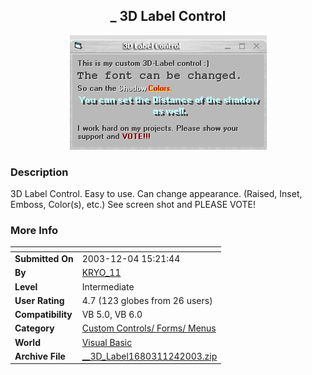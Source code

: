 ﻿<div align="center">

## \_ 3D Label Control

<img src="PIC20031241815375175.gif">
</div>

### Description

3D Label Control. Easy to use. Can change appearance. (Raised, Inset, Emboss, Color(s), etc.) See screen shot and PLEASE VOTE!
 
### More Info
 


<span>             |<span>
---                |---
**Submitted On**   |2003-12-04 15:21:44
**By**             |[KRYO\_11](https://github.com/Planet-Source-Code/PSCIndex/blob/master/ByAuthor/kryo-11.md)
**Level**          |Intermediate
**User Rating**    |4.7 (123 globes from 26 users)
**Compatibility**  |VB 5\.0, VB 6\.0
**Category**       |[Custom Controls/ Forms/  Menus](https://github.com/Planet-Source-Code/PSCIndex/blob/master/ByCategory/custom-controls-forms-menus__1-4.md)
**World**          |[Visual Basic](https://github.com/Planet-Source-Code/PSCIndex/blob/master/ByWorld/visual-basic.md)
**Archive File**   |[\_\_3D\_Label1680311242003\.zip](https://github.com/Planet-Source-Code/kryo-11-3d-label-control__1-50318/archive/master.zip)








